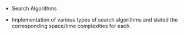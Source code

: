  - Search Algorithms

- Implementation of various types of search algorithms and stated the corresponding space/time
complexities for each.

